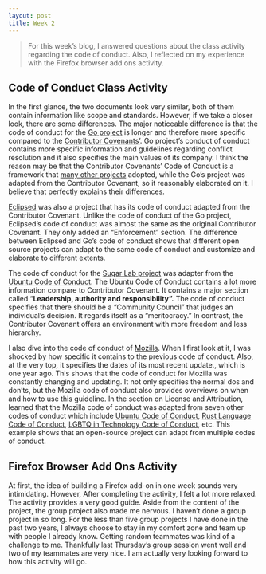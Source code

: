 ```yaml
---
layout: post
title: Week 2
---
```


> For this week’s blog, I answered questions about the class activity regarding the code of conduct. Also, I reflected on my experience with the Firefox browser add ons activity.
> 

## Code of Conduct Class Activity

In the first glance, the two documents look very similar, both of them contain information like scope and standards. However, if we take a closer look, there are some differences. The major noticeable difference is that the code of conduct for the [Go project](https://golang.org/conduct) is longer and therefore more specific compared to the [Contributor Covenants’](https://www.contributor-covenant.org/version/1/4/code-of-conduct). Go project’s conduct of conduct contains more specific information and guidelines regarding conflict resolution and it also specifies the main values of its company. I think the reason may be that the Contributor Covenants’ Code of Conduct is a framework that [many other projects](https://www.contributor-covenant.org/adopters/) adopted, while the Go’s project was adapted from the Contributor Covenant, so it reasonably elaborated on it. I believe that perfectly explains their differences.

 [Eclipsed](https://www.eclipse.org/org/documents/Community_Code_of_Conduct.php) was also a project that has its code of conduct adapted from the Contributor Covenant. Unlike the code of conduct of the Go project, Eclipsed’s code of conduct was almost the same as the original Contributor Covenant. They only added an “Enforcement” section. The difference between Eclipsed and Go’s code of conduct shows that different open source projects can adapt to the same code of conduct and customize and elaborate to different extents.

The code of conduct for the [Sugar Lab project](https://wiki.sugarlabs.org/go/Sugar_Labs/Legal/Code_of_Conduct)  was adapter from the [Ubuntu Code of Conduct](https://ubuntu.com/community/code-of-conduct). The Ubuntu Code of Conduct contains a lot more information compare to Contributor Covenant. It contains a major section called “**Leadership, authority and responsibility”.** The code of conduct specifies that there should be a “Community Council” that judges an individual’s decision. It regards itself as a “meritocracy.” In contrast, the Contributor Covenant offers an environment with more freedom and less hierarchy.

I also dive into the code of conduct of [Mozilla](https://www.mozilla.org/en-US/about/governance/policies/participation/). When I first look at it, I was shocked by how specific it contains to the previous code of conduct. Also, at the very top, it specifies the dates of its most recent update., which is one year ago. This shows that the code of conduct for Mozilla was constantly changing and updating. It not only specifies the normal dos and don’ts, but the Mozilla code of conduct also provides overviews on when and how to use this guideline. In the section on License and Attribution, learned that the Mozilla code of conduct was adapted from seven other codes of conduct which include [Ubuntu Code of Conduct](https://www.ubuntu.com/about/about-ubuntu/conduct), [Rust Language Code of Conduct](https://www.rust-lang.org/conduct.html), [LGBTQ in Technology Code of Conduct](http://lgbtq.technology/coc.html), etc. This example shows that an open-source project can adapt from multiple codes of conduct.

## Firefox Browser Add Ons Activity

At first, the idea of building a Firefox add-on in one week sounds very intimidating. However, After completing the activity, I felt a lot more relaxed. The activity provides a very good guide. Aside from the content of the project, the group project also made me nervous. I haven’t done a group project in so long. For the less than five group projects I have done in the past two years, I always choose to stay in my comfort zone and team up with people I already know. Getting random teammates was kind of a challenge to me. Thankfully last Thursday’s group session went well and two of my teammates are very nice. I am actually very looking forward to how this activity will go.
